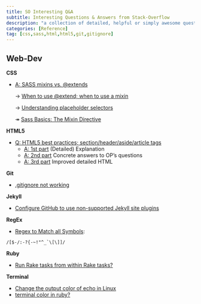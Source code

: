 ```yaml
---
title: SO Interesting Q&A
subtitle: Interesting Questions & Answers from Stack-Overflow
description: "a collection of detailed, helpful or simply awesome questions & answers from Stack-Overflow, with related links and articles"
categories: [Reference]
tag: [css,sass,html,html5,git,gitignore]
---
```


## Web-Dev

**CSS**

* [A: SASS mixins vs. @extends](http://stackoverflow.com/a/30744854/2245329)

  &rarr; [When to use @extend; when to use a mixin](http://csswizardry.com/2014/11/when-to-use-extend-when-to-use-a-mixin/)

  &rarr; [Understanding placeholder selectors](http://thesassway.com/intermediate/understanding-placeholder-selectors)

  &#8608; [Sass Basics: The Mixin Directive](https://www.sitepoint.com/sass-basics-the-mixin-directive/)

**HTML5**

* [Q: HTML5 best practices; section/header/aside/article tags](http://stackoverflow.com/questions/4781077/html5-best-practices-section-header-aside-article-tags)
  * [A: 1st part](http://stackoverflow.com/a/26579514/2245329) (Detailed) Explanation
  * [A: 2nd part](http://stackoverflow.com/a/26695892/2245329) Concrete answers to OP’s questions
  * [A: 3rd part](http://stackoverflow.com/a/26642108/2245329) Improved detailed HTML


**Git**

* [.gitignore not working](http://stackoverflow.com/a/32377642/2245329)


**Jekyll**

* [Configure GitHub to use non-supported Jekyll site plugins](http://stackoverflow.com/a/28252200/2245329)

**RegEx**

* [Regex to Match all Symbols](http://stackoverflow.com/a/8359631/2245329):
```
/[$-/:-?{-~!"^_`\[\]]/
```

**Ruby**

* [Run Rake tasks from within Rake tasks?](http://stackoverflow.com/a/1290119/2245329)

**Terminal**

* [Change the output color of echo in Linux](http://stackoverflow.com/questions/5947742/how-to-change-the-output-color-of-echo-in-linux)
* [terminal color in ruby?](http://stackoverflow.com/questions/1108767/terminal-color-in-ruby)
